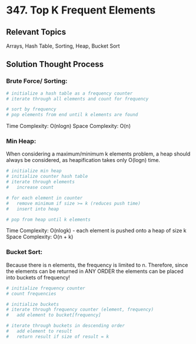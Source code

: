 # 347. Top K Frequent Elements
## Relevant Topics
Arrays, Hash Table, Sorting, Heap, Bucket Sort

## Solution Thought Process
### Brute Force/ Sorting:
```python
# initialize a hash table as a frequency counter
# iterate through all elements and count for frequency

# sort by frequency
# pop elements from end until k elements are found
```
Time Complexity: O(nlogn)
Space Complexity: O(n)

### Min Heap:
When considering a maximum/minimum k elements problem, a heap should always be considered, as heapification takes only O(logn) time.

```python
# initialize min heap
# initialize counter hash table
# iterate through elements
#   increase count

# for each element in counter
#   remove minimum if size >= k (reduces push time)
#   insert into heap

# pop from heap until k elements
```

Time Complexity: O(nlogk) - each element is pushed onto a heap of size k
Space Complexity: O(n + k)
### Bucket Sort:
Because there is n elements, the frequency is limited to n. Therefore, since the elements can be returned in ANY ORDER the elements can be placed into buckets of frequency!
```python
# initialize frequency counter
# count frequencies

# initialize buckets
# iterate through frequency counter (element, frequency)
#   add element to bucket[frequency]

# iterate through buckets in descending order
#   add element to result
#   return result if size of result = k
```